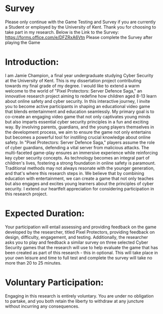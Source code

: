 # Survey 
Please only continue with the Game Testing and Survey if you are currently a Student or employed by the University of Kent. 
Thank you for choosing to take part in my research. Below is the Link to the Survey: 
https://forms.office.com/e/DFZRxA6Vtn
Please complete the Survey after playing the Game 

# Introduction: 
I am Jamie Champion, a final year undergraduate studying Cyber Security at the University of Kent. This is my dissertation project contributing towards my final grade of my degree. I would like to extend a warm welcome to the world of "Pixel Protectors: Server Defence Saga," an innovative research project aiming to redefine how children aged 8-13 learn about online safety and cyber security. In this interactive journey, I invite you to become active participants in shaping an educational video game that blends entertainment and education seamlessly.
My primary goal is to co-create an engaging video game that not only captivates young minds but also imparts essential cyber security principles in a fun and exciting way. By involving parents, guardians, and the young players themselves in the development process, we aim to ensure the game not only entertains but becomes a powerful tool for instilling crucial knowledge about online safety. In "Pixel Protectors: Server Defence Saga," players assume the role of cyber guardians, defending a vital server from malicious attacks. The multi-faceted game-play ensures an immersive experience while reinforcing key cyber security concepts.
As technology becomes an integral part of children's lives, fostering a strong foundation in online safety is paramount. Traditional methods may not always resonate with the younger generation, and that's where this research steps in. We believe that by combining education with entertainment, we can create a game that not only teaches but also engages and excites young learners about the principles of cyber security.
I extend our heartfelt appreciation for considering participation in this research project.

# Expected Duration:
Your participation will entail assessing and providing feedback on the game developed by the researcher, titled Pixel Protectors, providing feedback on design, difficulty, engagement, and testing. Additionally, the researcher asks you to play and feedback a similar survey on three selected Cyber Security games that the research will use to help evaluate the game that has been created as part of this research - this in optional.  This will take place in your own leisure and time to full test and complete the survey will take no more than 20 to 25 minutes.

# Voluntary Participation:
Engaging in this research is entirely voluntary. You are under no obligation to partake, and you both retain the liberty to withdraw at any juncture without incurring any consequences. 
